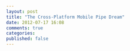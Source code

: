 ```yaml
---
layout: post
title: "The Cross-Platform Mobile Pipe Dream"
date: 2012-07-17 16:08
comments: true
categories: 
published: false
---
```


